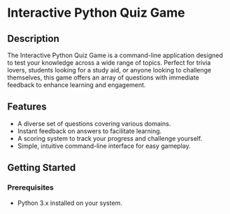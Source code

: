 # Interactive Python Quiz Game

## Description

The Interactive Python Quiz Game is a command-line application designed to test your knowledge across a wide range of topics. Perfect for trivia lovers, students looking for a study aid, or anyone looking to challenge themselves, this game offers an array of questions with immediate feedback to enhance learning and engagement.

## Features

- A diverse set of questions covering various domains.
- Instant feedback on answers to facilitate learning.
- A scoring system to track your progress and challenge yourself.
- Simple, intuitive command-line interface for easy gameplay.

## Getting Started

### Prerequisites

- Python 3.x installed on your system.

